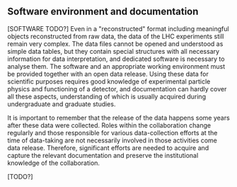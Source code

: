 ## Software environment and documentation

[SOFTWARE TODO?]
Even in a "reconstructed" format including meaningful objects reconstructed from raw data, the data of the LHC experiments still remain very complex. The data files cannot be opened and understood as simple data tables, but they contain special structures with all necessary information for data interpretation, and dedicated software is necessary to analyse them. The software and an appropriate working environment must be provided together with an open data release. Using these data for scientific purposes requires good knowledge of experimental particle physics and functioning of a detector, and documentation can hardly cover all these aspects, understanding of which is usually acquired during undergraduate and graduate studies. 

It is important to remember that the release of the data happens some years after these data were collected. Roles within the collaboration change regularly and those responsible for various data-collection efforts at the time of data-taking are not necessarily involved in those activities come data release. Therefore, significant efforts are needed to acquire and capture the relevant documentation and preserve the institutional knowledge of the collaboration.

[TODO?]
